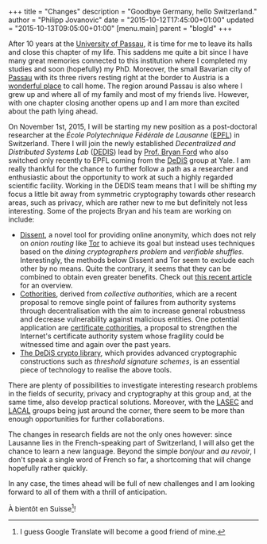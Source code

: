 +++
title = "Changes"
description = "Goodbye Germany, hello Switzerland."
author = "Philipp Jovanovic"
date = "2015-10-12T17:45:00+01:00"
updated = "2015-10-13T09:05:00+01:00"
[menu.main]
    parent = "blogId"
+++

After 10 years at the [University of Passau](http://www.uni-passau.de/en/), it
is time for me to leave its halls and close this chapter of my life.  This
saddens me quite a bit since I have many great memories connected to this
institution where I completed my studies and soon (hopefully) my PhD.  Moreover,
the small Bavarian city of [Passau](https://en.wikipedia.org/wiki/Passau) with
its three rivers resting right at the border to Austria is a [wonderful
place](https://vimeo.com/103900893) to call home. The region around Passau is
also where I grew up and where all of my family and most of my friends live.
However, with one chapter closing another opens up and I am more than excited
about the path lying ahead.

On November 1st, 2015, I will be starting my
new position as a post-doctoral researcher at the *École Polytechnique Fédérale
de Lausanne* ([EPFL](https://en.wikipedia.org/wiki/%C3%89cole_Polytechnique_F%C3%A9d%C3%A9rale_de_Lausanne)) in Switzerland.
There I will join the newly established *Decentralized and Distributed Systems
Lab* ([DEDIS](http://search.epfl.ch/ubrowse.action?acro=DEDIS)) lead by
[Prof. Bryan Ford](http://www.brynosaurus.com/)
who also switched only recently to EPFL coming from the
[DeDiS](http://dedis.cs.yale.edu/) group at Yale. I am really thankful for the
chance to further follow a path as a researcher and enthusiastic about the
opportunity to work at such a highly regarded scientific facility. Working in
the DEDIS team means that I will be shifting my focus a little bit away from
symmetric cryptography towards other research areas, such as privacy, which are
rather new to me but definitely not less interesting. Some of the projects Bryan
and his team are working on include:

- [Dissent](http://dedis.cs.yale.edu/dissent/), a novel tool for providing online anonymity,
  which does not rely on *onion routing* like
  [Tor](https://www.torproject.org/) to achieve its goal but instead uses
  techniques based on the *dining cryptographers problem* and
  *verifiable shuffles*. Interestingly, the methods below Dissent and Tor seem to exclude
  each other by no means. Quite the contrary, it seems that they can be combined to obtain even greater
  benefits. Check out [this recent article](http://motherboard.vice.com/read/dissent-a-new-type-of-security-tool-could-markedly-improve-online-anonymity) for an overview.
- [Cothorities](http://arxiv.org/abs/1503.08768), derived from *collective authorities*,
  which are a recent proposal to remove
  single point of failures from authority systems through decentralisation
  with the aim to increase general robustness and decrease vulnerability against malicious entities.
  One potential application are [certificate cothorities](https://petsymposium.org/2015/papers/syta-cc-hotpets2015.pdf),
  a proposal to strengthen the Internet's certificate authority
  system whose fragility could be witnessed time and again over the past years.
- [The DeDiS crypto library](https://github.com/DeDiS/crypto), which
  provides advanced cryptographic constructions such as *threshold signature
  schemes*, is an essential piece of technology to realise the above tools.

There are plenty of possibilities to investigate interesting research problems
in the fields of security, privacy and cryptography at this group and, at the
same time, also develop practical solutions. Moreover, with the
[LASEC](http://lasec.epfl.ch/) and [LACAL](http://lacal.epfl.ch/) groups being just
around the corner, there seem to be more than enough opportunities for further collaborations.

The changes in research fields are not the only ones however: since Lausanne
lies in the French-speaking part of Switzerland, I will also get the chance to
learn a new language. Beyond the simple *bonjour* and *au revoir*, I don't speak
a single word of French so far, a shortcoming that will change hopefully rather
quickly.

In any case, the times ahead will be full of new challenges and I am looking forward to
all of them with a thrill of anticipation.

À bientôt en Suisse[^1]!

[^1]: I guess Google Translate will become a good friend of mine.
